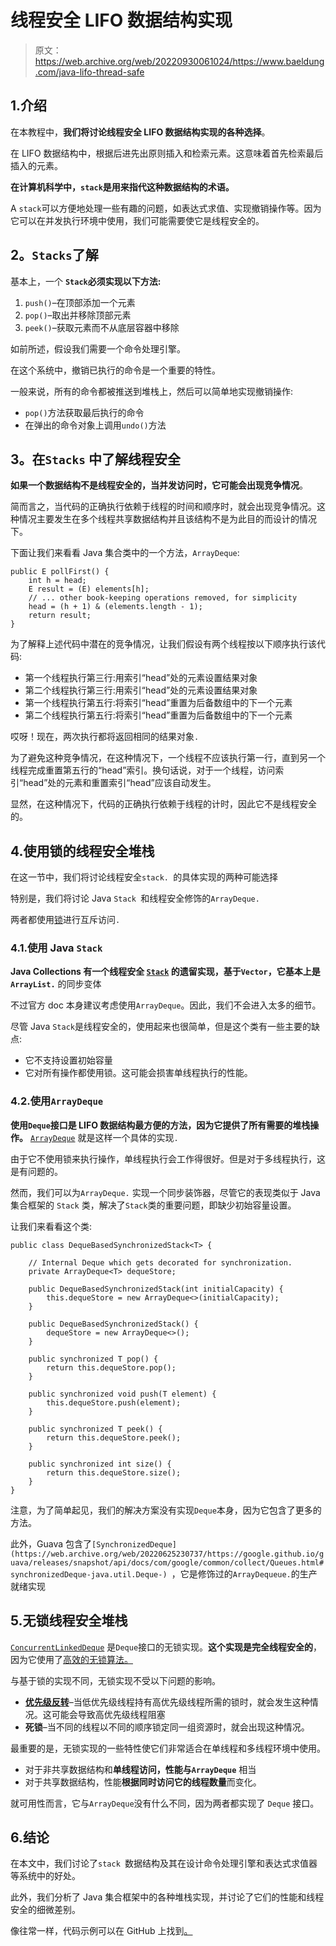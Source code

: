 # 线程安全 LIFO 数据结构实现

> 原文：<https://web.archive.org/web/20220930061024/https://www.baeldung.com/java-lifo-thread-safe>

## 1.介绍

在本教程中，**我们将讨论线程安全 LIFO 数据结构实现的各种选择**。

在 LIFO 数据结构中，根据后进先出原则插入和检索元素。这意味着首先检索最后插入的元素。

**在计算机科学中，`stack`是用来指代这种数据结构的术语。**

A `stack`可以方便地处理一些有趣的问题，如表达式求值、实现撤销操作等。因为它可以在并发执行环境中使用，我们可能需要使它是线程安全的。

## **2。`Stacks`了解**

基本上，一个 **`Stack`必须实现以下方法:**

1.  `push()`–在顶部添加一个元素
2.  `pop()`–取出并移除顶部元素
3.  `peek()`–获取元素而不从底层容器中移除

如前所述，假设我们需要一个命令处理引擎。

在这个系统中，撤销已执行的命令是一个重要的特性。

一般来说，所有的命令都被推送到堆栈上，然后可以简单地实现撤销操作:

*   `pop()`方法获取最后执行的命令
*   在弹出的命令对象上调用`undo()`方法

## **3。在`Stacks`** 中了解线程安全

**如果一个数据结构不是线程安全的，当并发访问时，它可能会出现竞争情况**。

简而言之，当代码的正确执行依赖于线程的时间和顺序时，就会出现竞争情况。这种情况主要发生在多个线程共享数据结构并且该结构不是为此目的而设计的情况下。

下面让我们来看看 Java 集合类中的一个方法，`ArrayDeque`:

```
public E pollFirst() {
    int h = head;
    E result = (E) elements[h];
    // ... other book-keeping operations removed, for simplicity
    head = (h + 1) & (elements.length - 1);
    return result;
}
```

为了解释上述代码中潜在的竞争情况，让我们假设有两个线程按以下顺序执行该代码:

*   第一个线程执行第三行:用索引“head”处的元素设置结果对象
*   第二个线程执行第三行:用索引“head”处的元素设置结果对象
*   第一个线程执行第五行:将索引“head”重置为后备数组中的下一个元素
*   第二个线程执行第五行:将索引“head”重置为后备数组中的下一个元素

哎呀！现在，两次执行都将返回相同的结果对象`. `

为了避免这种竞争情况，在这种情况下，一个线程不应该执行第一行，直到另一个线程完成重置第五行的“head”索引。换句话说，对于一个线程，访问索引“head”处的元素和重置索引“head”应该自动发生。

显然，在这种情况下，代码的正确执行依赖于线程的计时，因此它不是线程安全的。

## 4.使用锁的线程安全堆栈

在这一节中，我们将讨论线程安全`stack. `的具体实现的两种可能选择

特别是，我们将讨论 Java `Stack `和线程安全修饰的`ArrayDeque. `

两者都使用[锁](/web/20220625230737/https://www.baeldung.com/java-concurrent-locks)进行互斥访问`.`

### 4.1.使用 Java `Stack`

**Java Collections 有一个线程安全 [`Stack`](/web/20220625230737/https://www.baeldung.com/java-stack) 的遗留实现，基于`Vector`，它基本上是`ArrayList.`** 的同步变体

不过官方 doc 本身建议考虑使用`ArrayDeque`。因此，我们不会进入太多的细节。

尽管 Java `Stack`是线程安全的，使用起来也很简单，但是这个类有一些主要的缺点:

*   它不支持设置初始容量
*   它对所有操作都使用锁。这可能会损害单线程执行的性能。

### 4.2.使用`ArrayDeque`

**使用`Deque`接口是 LIFO 数据结构最方便的方法，因为它提供了所有需要的堆栈操作。** [`ArrayDeque`](/web/20220625230737/https://www.baeldung.com/java-array-deque) 就是这样一个具体的实现`.  `

由于它不使用锁来执行操作，单线程执行会工作得很好。但是对于多线程执行，这是有问题的。

然而，我们可以为`ArrayDeque.` 实现一个同步装饰器，尽管它的表现类似于 Java 集合框架的 `Stack` 类，解决了`Stack`类的重要问题，即缺少初始容量设置。

让我们来看看这个类:

```
public class DequeBasedSynchronizedStack<T> {

    // Internal Deque which gets decorated for synchronization.
    private ArrayDeque<T> dequeStore;

    public DequeBasedSynchronizedStack(int initialCapacity) {
        this.dequeStore = new ArrayDeque<>(initialCapacity);
    }

    public DequeBasedSynchronizedStack() {
        dequeStore = new ArrayDeque<>();
    }

    public synchronized T pop() {
        return this.dequeStore.pop();
    }

    public synchronized void push(T element) {
        this.dequeStore.push(element);
    }

    public synchronized T peek() {
        return this.dequeStore.peek();
    }

    public synchronized int size() {
        return this.dequeStore.size();
    }
}
```

注意，为了简单起见，我们的解决方案没有实现`Deque`本身，因为它包含了更多的方法。

此外，Guava 包含了`[SynchronizedDeque](https://web.archive.org/web/20220625230737/https://google.github.io/guava/releases/snapshot/api/docs/com/google/common/collect/Queues.html#synchronizedDeque-java.util.Deque-) `，它是修饰过的`ArrayDequeue.`的生产就绪实现

## 5.无锁线程安全堆栈

[`ConcurrentLinkedDeque`](https://web.archive.org/web/20220625230737/https://docs.oracle.com/en/java/javase/11/docs/api/java.base/java/util/concurrent/ConcurrentLinkedDeque.html) 是`Deque`接口的无锁实现。**这个实现是完全线程安全的**，因为它使用了[高效的无锁算法。](https://web.archive.org/web/20220625230737/http://www.cs.rochester.edu/~scott/papers/1996_PODC_queues.pdf)

与基于锁的实现不同，无锁实现不受以下问题的影响。

*   [**优先级反转**](https://web.archive.org/web/20220625230737/https://www.semanticscholar.org/paper/Avoidance-of-Priority-Inversion-in-Real-Time-Based-Helmy-Jafri/d286108f62af8f65ad8acad184a5360e3acbc112)–当低优先级线程持有高优先级线程所需的锁时，就会发生这种情况。这可能会导致高优先级线程阻塞
*   **死锁**–当不同的线程以不同的顺序锁定同一组资源时，就会出现这种情况。

最重要的是，无锁实现的一些特性使它们非常适合在单线程和多线程环境中使用。

*   对于非共享数据结构和**单线程访问，性能与`ArrayDeque`** 相当
*   对于共享数据结构，性能**根据同时访问它的线程数量**而变化。

就可用性而言，它与`ArrayDeque`没有什么不同，因为两者都实现了 `Deque` 接口。

## 6.结论

在本文中，我们讨论了`stack `数据结构及其在设计命令处理引擎和表达式求值器等系统中的好处。

此外，我们分析了 Java 集合框架中的各种堆栈实现，并讨论了它们的性能和线程安全的细微差别。

像往常一样，代码示例可以在 GitHub 上找到[。](https://web.archive.org/web/20220625230737/https://github.com/eugenp/tutorials/tree/master/core-java-modules/core-java-collections)